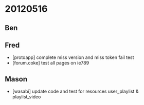 # 20120516

## Ben



## Fred
- [protoapp] complete miss version and miss token fail test
- [forum.coke] test all pages on ie789



## Mason
- [wasabi] update code and test for resources user_playlist & playlist_video